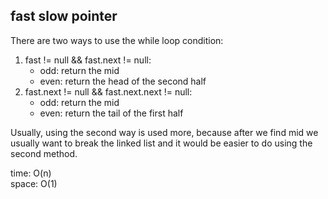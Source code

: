 ## fast slow pointer
There are two ways to use the while loop condition:
1. fast != null && fast.next != null:
	- odd: return the mid
	- even: return the head of the second half
2. fast.next != null && fast.next.next != null:
	- odd: return the mid
	- even: return the tail of the first half

Usually, using the second way is used more, because after we find mid we usually want to break the linked list and it would be easier to do using the second method.

time: O(n)<br>
space: O(1)

